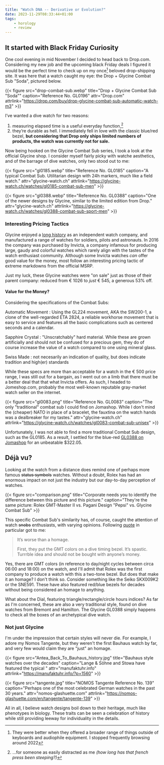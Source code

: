 ```yaml
---
title: "Watch DNA -- Derivative or Evolution?"
date: 2023-11-29T08:33:44+01:00
tags:
    - horology
    - review
---
```


## It started with Black Friday Curiosity
One cool evening in mid November I decided to head back to Drop.com. Considering my new job and the upcoming black Friday deals I figured it would be the perfect time to check up on my once[^drop] beloved drop-shipping site. It was here that a watch caught my eye: the Drop + Glycine Combat Sub "Soda", pictured below.

{{< figure src="drop-combat-sub.webp" title="Drop + Glycine Combat Sub \"Soda\"" caption="Reference No. GL0196" attr="Drop.com" attrlink="https://drop.com/buy/drop-glycine-combat-sub-automatic-watch-m3" >}}

I’ve wanted a dive watch for two reasons:
1. measuring elapsed time is a useful everyday function,[^elapsed]
2. they’re durable as hell.
I immediately fell in love with the classic blue/red bezel, **but considering that Drop only ships limited numbers of products, the watch was currently not for sale.**

Now being hooked on the Glycine Combat Sub series, I took a look at the official Glycine shop. I consider myself fairly picky with watche aesthetics, and of the barrage of dive watches, only two stood out to me:

{{< figure src="gl0185.webp" title="Reference No. GL0185" caption="A typical Combat Sub. Utilitarian design with 24h markers, much like a field watch." attr="glycine-watch.ch" attrlink="https://glycine-watch.ch/watches/gl0185-combat-sub-men" >}}

{{< figure src="gl0388.webp" title="Reference No. GL0388" caption="One of the newer designs by Glycine, similar to the limited edition from Drop." attr="glycine-watch.ch" attrlink="https://glycine-watch.ch/watches/gl0388-combat-sub-sport-men" >}}

### Interesting Pricing Tactics
Glycine enjoyed a [long history](https://en.wikipedia.org/wiki/Glycine_(watch)#History) as an independent watch company, and manufactured a range of watches for soldiers, pilots and astronauts. In 2016 the company was purchased by Invicta, a company infamous for producing large, gaudy and colorful watches which rarely align with the tastes of the watch enthusiast community. Although some Invicta watches *can* offer good value for the money, most follow an interesting pricing tactic of extreme markdowns from the official MSRP.

Just my luck, these Glycine watches were "on sale" just as those of their parent company: reduced from € 1026 to *just* € 545, a generous 53% off.

#### Value for the Money?
Considering the specifications of the Combat Subs:

Automatic Movement
: Using the GL224 movement, AKA the SW200-1, a clone of the well-regarded ETA 2824, a reliable workhorse movement that is easy to service and features all the basic complications such as centered seconds and a calendar.

Sapphire Crystal
: "Unscratchably" hard material. While these are grown artificially and should not be confused for a precious gem, they do of course increase the value of a watch compared to one using mineral glass.

Swiss Made
: not necesarily an indication of quality, but does indicate tradition and high(er) standards

While these specs are more than acceptable for a watch in the € 500 price range, I was still out for a bargain, as I went out on a limb that there must be a better deal that that what Invicta offers. As such, I headed to Jomeshop.com, probably the most well-known reputable gray-market watch seller on the internet.

{{< figure src="gl0083.png" title="Reference No. GL0083" caption="The only \"traditional\" combat sub I could find on Jomashop. While I don't mind the (cheaper) NATO in place of a bracelet, the fauxtina on the watch hands was a dealbreaker for my tastes." attr="glycine-watch.ch" attrlink="https://glycine-watch.ch/watches/gl0083-combat-sub-unisex" >}}

Unfortunately, I was not able to find a more traditional Combat Sub design, such as the GL0185. As a result, I settled for the blue-red [GL0388 on Jomashop](https://www.jomashop.com/glycine-combat-sub-sport-steel-automatic-black-dial-mens-watch-gl0388.html) for an unbeatable $322.05.

## Déjà vu?
Looking at the watch from a distance does remind one of perhaps more famous ~~status symbols~~ watches. Without a doubt, Rolex has had an enormous impact on not just the industry but our day-to-day perception of watches.

{{< figure src="comparison.png" title="Corporate needs you to identify the difference between this picture and this picture." caption="They're the same picture: Rolex GMT-Master II vs. Pagani Design \"Pepsi\" vs. Glycine Combat Sub" >}}

This specific Combat Sub's similarity has, of course, caught the attention of watch ~~snobs~~ enthusiasts, with varying opinions. Following [quote](https://www.watchuseek.com/threads/does-the-glycine-combat-sub-pepsi-gmt-count-as-an-homage.5286224/post-53116271) in particular got to me:

>It’s worse than a homage.
>
>First, they put the GMT colors on a dive timing bezel. It’s spastic. Turrrble idea and should not be bought with anyone’s money.

Yes, there are GMT colors (in reference to day/night cycles between circa 06:00 and 18:00) on the watch, and I'll admit that Rolex was the first company to produce a watch with this a two-tone bezel. But does that make it an homage? I don't think so. Consider something like the Seiko SKX009K2 or the SNE591. These have also featured red/blue bezels for decades without being considered an homage to anything.

What about the Dial, featuring triangle/rectangle/circle hours indices? As far as I'm concerned, these are also a very traditional style, found on dive watches from Bremont and Hamilton. The Glycine GL0388 simply happens to check all the boxes of an archetypical dive watch.

### Not just Glycine
I'm under the impression that certain styles will never die. For example, I adore my Nomos Tangente, but they weren't the first Bauhaus watch by far, and very few would claim they are "just" an homage.

{{< figure src="Antea_Back_To_Bauhaus_history.jpg" title="Bauhaus style watches over the decades" caption="Lange & Söhne and Stowa have featured the typical " attr="manufaktuhr.info" attrlink="https://manufaktuhr.info/?p=1560" >}}

{{< figure src="tangente.jpg" title="NOMOS Tangente Reference No. 139" caption="Perhaps one of the most celebrated German watches in the past 30 years." attr="nomos-glashuette.com" attrlink="https://nomos-glashuette.com/en/tangente/tangente-139" >}}

All in all, I believe watch designs boil down to their heritage, much like phenotypes in biology. These traits can be seen a celebration of history while still providing leeway for individuality in the details.

[^drop]: They were better when they offered a broader range of things outside of keyboards and audiophile equipment. I stopped frequently browsing around 2022
[^elapsed]: ...for someone as easily distracted as me *(how long has that french press been steeping?)*